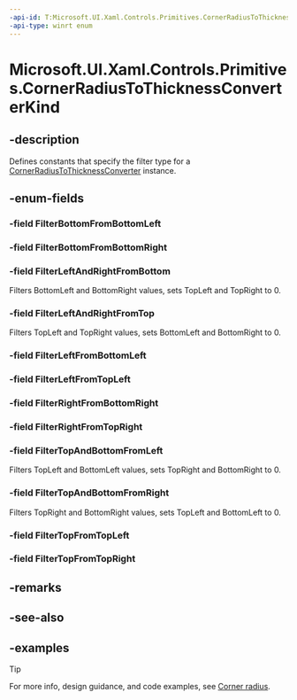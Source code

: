 ```yaml
---
-api-id: T:Microsoft.UI.Xaml.Controls.Primitives.CornerRadiusToThicknessConverterKind
-api-type: winrt enum
---
```


# Microsoft.UI.Xaml.Controls.Primitives.CornerRadiusToThicknessConverterKind

<!--
public enum CornerRadiusToThicknessConverterKind
-->

## -description

Defines constants that specify the filter type for a [CornerRadiusToThicknessConverter](cornerradiustothicknessconverter.md) instance.

## -enum-fields

### -field FilterBottomFromBottomLeft

### -field FilterBottomFromBottomRight

### -field FilterLeftAndRightFromBottom

Filters BottomLeft and BottomRight values, sets TopLeft and TopRight to 0.

### -field FilterLeftAndRightFromTop

Filters TopLeft and TopRight values, sets BottomLeft and BottomRight to 0.

### -field FilterLeftFromBottomLeft

### -field FilterLeftFromTopLeft

### -field FilterRightFromBottomRight

### -field FilterRightFromTopRight

### -field FilterTopAndBottomFromLeft

Filters TopLeft and BottomLeft values, sets TopRight and BottomRight to 0.

### -field FilterTopAndBottomFromRight

Filters TopRight and BottomRight values, sets TopLeft and BottomLeft to 0.

### -field FilterTopFromTopLeft

### -field FilterTopFromTopRight

## -remarks

## -see-also

## -examples

> [!TIP]
> For more info, design guidance, and code examples, see [Corner radius](/windows/apps/design/style/rounded-corner).
